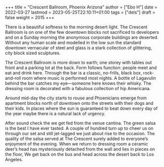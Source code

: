+++
title = "Crescent Ballroom, Phoenix Arizona"
author = ["Ebo H"]
date = 2022-03-27
lastmod = 2023-05-25T22:10:11+01:00
tags = ["dels"]
draft = false
weight = 2015
+++

There is a beautiful softness to the morning desert light.
The Crescent Ballroom is on one of the few downtown blocks not sacrificed to developers and on a Sunday morning the anonymous corporate buildings are deserted. Without any human scale and modelled in the low sun the standard downtown vernacular of steel and glass is a stark collection of glittering, city block sized sculptures.

The Crescent Ballroom is more down to earth; one storey with tables out front and a parking lot at the back. Form follows function: people meet and eat and drink here. Through the bar is a classic, no-frills, black box, rock-and-roll room where music is performed most nights. A bottle of Lagavulin behind the bar catches my eye—someone here knows their whisky. The dressing room is decorated with a fabulous collection of hip Americana.

Around mid-day the city starts to rouse and Phoenicians emerge from apartment blocks north of downtown onto the streets with their dogs and their kids. In places where the sun is guaranteed to beat down every day of the year maybe there is a natural lack of urgency.

After sound check the we get fed from the venue cantina. The green salsa is the best I have ever tasted. A couple of hundred turn up to cheer us on through our set and still jet-lagged we just about rise to the occasion. The quality of the salsa served at The Crescent surely added to everyone’s enjoyment of the evening. When we return to dressing room a ceramic deer’s head has mysteriously detached from the wall and lies in pieces on the floor, We get back on the bus and head across the desert back to Los Angeles.
